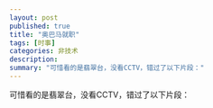 ```yaml
---
layout: post
published: true
title: "奥巴马就职"
tags: [时事]
categories: 非技术    
description: 
summary: "可惜看的是翡翠台，没看CCTV，错过了以下片段："
---
```

可惜看的是翡翠台，没看CCTV，错过了以下片段：  
  
